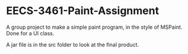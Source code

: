# EECS-3461-Paint-Assignment

A group project to make a simple paint program, in the style of MSPaint.
Done for a UI class. 

A jar file is in the src folder to look at the final product.
